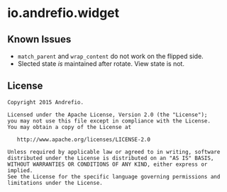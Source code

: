 # io.andrefio.widget

Known Issues
------------

* `match_parent` and `wrap_content` do not work on the flipped side.
* Slected state _is_ maintained after rotate. View state is not.
 

License
-------

    Copyright 2015 Andrefio.

    Licensed under the Apache License, Version 2.0 (the "License");
    you may not use this file except in compliance with the License.
    You may obtain a copy of the License at

       http://www.apache.org/licenses/LICENSE-2.0

    Unless required by applicable law or agreed to in writing, software
    distributed under the License is distributed on an "AS IS" BASIS,
    WITHOUT WARRANTIES OR CONDITIONS OF ANY KIND, either express or implied.
    See the License for the specific language governing permissions and
    limitations under the License.
